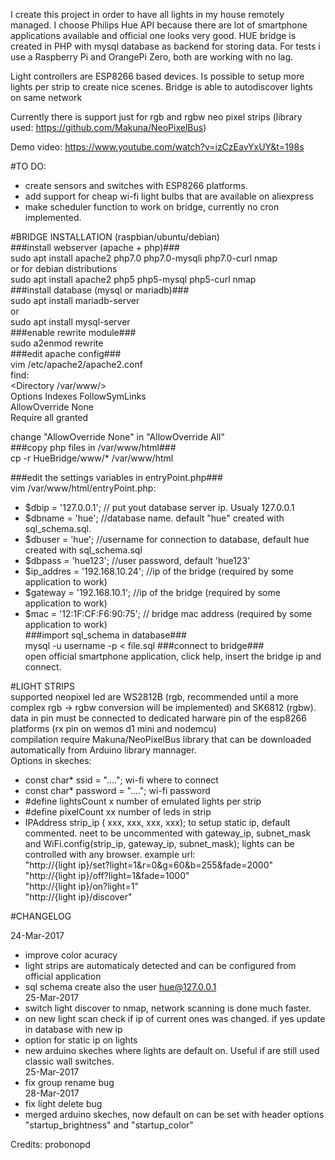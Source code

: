 I create this project in order to have all lights in my house remotely managed. I choose Philips Hue API because there are lot of smartphone applications available and official one looks very good.
HUE bridge is created in PHP with mysql database as backend for storing data. For tests i use a Raspberry Pi and OrangePi Zero, both are working with no lag.

Light controllers are ESP8266 based devices. Is possible to setup more lights per strip to create nice scenes. Bridge is able to autodiscover lights on same network

Currently there is support just for rgb and rgbw neo pixel strips (library used: https://github.com/Makuna/NeoPixelBus)

Demo video: https://www.youtube.com/watch?v=izCzEavYxUY&t=198s

#TO DO:
 - create sensors and switches with ESP8266 platforms.  
 - add support for cheap wi-fi light bulbs that are available on aliexpress  
 - make scheduler function to work on bridge, currently no cron implemented.  

#BRIDGE INSTALLATION (raspbian/ubuntu/debian)  
###install webserver (apache + php)###  
sudo apt install apache2 php7.0 php7.0-mysqli php7.0-curl nmap  
or for debian distributions  
sudo apt install apache2 php5 php5-mysql php5-curl nmap  
###install database (mysql or mariadb)###  
sudo apt install mariadb-server  
   or  
sudo apt install mysql-server    
###enable rewrite module###  
sudo a2enmod rewrite  
###edit apache config###  
vim /etc/apache2/apache2.conf  
find:  
<Directory /var/www/>  
        Options Indexes FollowSymLinks  
        AllowOverride None  
        Require all granted  
</Directory>  

change "AllowOverride None"  in "AllowOverride All"  
###copy php files in /var/www/html###  
cp -r HueBridge/www/* /var/www/html  

###edit the settings variables in entryPoint.php###  
vim /var/www/html/entryPoint.php:  
  - $dbip = '127.0.0.1'; // put yout database server ip. Usualy 127.0.0.1
  - $dbname = 'hue';  //database name. default "hue" created with sql_schema.sql.  
  - $dbuser = 'hue';  //username for connection to database, default hue created with sql_schema.sql  
  - $dbpass = 'hue123';  //user password, default 'hue123'  
  - $ip_addres = '192.168.10.24';  //ip of the bridge (required by some application to work)  
  - $gateway = '192.168.10.1';  //ip of the bridge (required by some application to work)  
  - $mac = '12:1F:CF:F6:90:75';  // bridge mac address (required by some application to work)  
###import sql_schema in database###  
mysql -u username -p  < file.sql
###connect to bridge###  
open official smartphone application, click help, insert the bridge ip and connect.  

#LIGHT STRIPS  
supported neopixel led are WS2812B (rgb, recommended until a more complex rgb -> rgbw conversion will be implemented) and SK6812 (rgbw).  
data in pin must be connected to dedicated harware pin of the esp8266 platforms (rx pin on wemos d1 mini and nodemcu)  
compilation require Makuna/NeoPixelBus library that can be downloaded automatically from Arduino library mannager.  
Options in skeches:
 - const char* ssid = "...."; wi-fi where to connect
 - const char* password = "...."; wi-fi password
 - #define lightsCount x number of emulated lights per strip
 - #define pixelCount xx number of leds in strip
 - IPAddress strip_ip ( xxx,  xxx,   xxx,  xxx); to setup static ip, default commented. neet to be uncommented with gateway_ip, subnet_mask and WiFi.config(strip_ip, gateway_ip, subnet_mask);
lights can be controlled with any browser. example url:  
"http://{light ip}/set?light=1&r=0&g=60&b=255&fade=2000"  
"http://{light ip}/off?light=1&fade=1000"  
"http://{light ip}/on?light=1"  
"http://{light ip}/discover"  


#CHANGELOG

24-Mar-2017  
 - improve color acuracy  
 - light strips are automaticaly detected and can be configured from official application  
 - sql schema create also the user hue@127.0.0.1  
25-Mar-2017  
 - switch light discover to nmap, network scanning is done much faster.
 - on new light scan check if ip of current ones was changed. if yes update in database with new ip  
 - option for static ip on lights  
 - new arduino skeches where lights are default on. Useful if are still used classic wall switches.  
25-Mar-2017  
 - fix group rename bug  
28-Mar-2017  
 - fix light delete bug  
 - merged arduino skeches, now default on can be set with header options "startup_brightness" and "startup_color"  

Credits: probonopd
